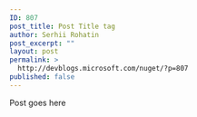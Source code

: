 ```yaml
---
ID: 807
post_title: Post Title tag
author: Serhii Rohatin
post_excerpt: ""
layout: post
permalink: >
  http://devblogs.microsoft.com/nuget/?p=807
published: false
---
```

Post goes here